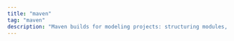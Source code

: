 ```yaml
---
title: "maven"
tag: "maven"
description: "Maven builds for modeling projects: structuring modules, reproducible builds, and CI tips for large workspaces."
---
```

